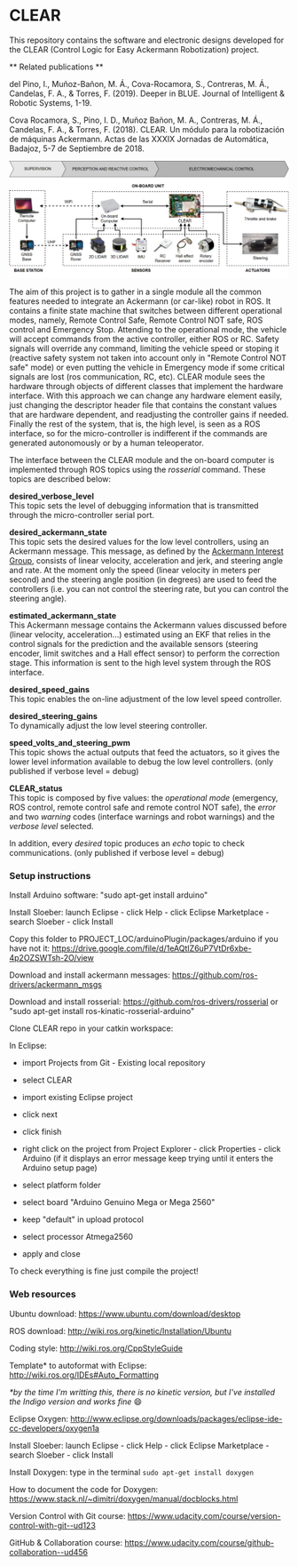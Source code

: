 # CLEAR
This repository contains the software and electronic designs developed for the CLEAR (Control Logic for Easy Ackermann Robotization) project.

** Related publications **

del Pino, I., Muñoz-Bañon, M. Á., Cova-Rocamora, S., Contreras, M. Á., Candelas, F. A., & Torres, F. (2019). Deeper in BLUE. Journal of Intelligent & Robotic Systems, 1-19.

Cova Rocamora, S., Pino, I. D., Muñoz Bañon, M. A., Contreras, M. Á., Candelas, F. A., & Torres, F. (2018). CLEAR. Un módulo para la robotización de máquinas Ackermann. Actas de las XXXIX Jornadas de Automática, Badajoz, 5-7 de Septiembre de 2018.

![full_system_architecture_overview](documentation/images/system_architecture.png)

The aim of this project is to gather in a single module all the common features needed to integrate an Ackermann (or car-like) robot in ROS. It contains a finite state machine that switches between different operational modes, namely, Remote Control Safe, Remote Control NOT safe, ROS control and Emergency Stop. Attending to the operational mode, the vehicle will accept commands from the active controller, either ROS or RC. Safety signals will override any command, limiting the vehicle speed or stoping it (reactive safety system not taken into account only in "Remote Control NOT safe" mode) or even putting the vehicle in Emergency mode if some critical signals are lost (ros communication, RC, etc).
CLEAR module sees the hardware through objects of different classes that implement the hardware interface. With this approach we can change any hardware element easily, just changing the descriptor header file that contains the constant values that are hardware dependent, and readjusting the controller gains if needed. 
Finally the rest of the system, that is, the high level, is seen as a ROS interface, so for the micro-controller is indifferent if the commands are generated autonomously or by a human teleoperator.

The interface between the CLEAR module and the on-board computer is implemented through ROS topics using the _rosserial_ command. These topics are described below: 
  
**desired_verbose_level**  
This topic sets the level of debugging information that is transmitted through the micro-controller serial port.  

**desired_ackermann_state**   
This topic sets the desired values for the low level controllers, using an Ackermann message. This message, as defined by the [Ackermann Interest Group](http://wiki.ros.org/Ackermann%20Group), consists of linear velocity, acceleration and jerk, and steering angle and rate. At the moment only the speed (linear velocity in meters per second) and the steering angle position (in degrees) are used to feed the controllers (i.e. you can not control the steering rate, but you can control the steering angle).

**estimated_ackermann_state**    
This Ackermann message contains the Ackermann values discussed before (linear velocity, acceleration...) estimated using an EKF that relies in the control signals for the prediction and the available sensors (steering encoder, limit switches and a Hall effect sensor) to perform the correction stage. This information is sent to the high level system through the ROS interface. 

**desired_speed_gains**  
This topic enables the on-line adjustment of the low level speed controller.

**desired_steering_gains**  
To dynamically adjust the low level steering controller.

**speed_volts_and_steering_pwm**  
This topic shows the actual outputs that feed the actuators, so it gives the lower level information available to debug the low level controllers. (only published if verbose level = debug)
 
**CLEAR_status**  
This topic is composed by five values: the _operational mode_ (emergency, ROS control, remote control safe and remote control NOT safe), the _error_ and two _warning_ codes (interface warnings and robot warnings) and the _verbose level_ selected. 

In addition, every _desired_ topic produces an _echo_ topic to check communications. (only published if verbose level = debug)


### Setup instructions

Install Arduino software: "sudo apt-get install arduino"

Install Sloeber: launch Eclipse - click Help - click Eclipse Marketplace - search Sloeber - click Install

Copy this folder to PROJECT_LOC/arduinoPlugin/packages/arduino if you have not it: https://drive.google.com/file/d/1eAQtIZ6uP7VtDr6xbe-4p2OZSWTsh-2O/view

Download and install ackermann messages: https://github.com/ros-drivers/ackermann_msgs

Download and install rosserial: https://github.com/ros-drivers/rosserial or "sudo apt-get install ros-kinatic-rosserial-arduino"

Clone CLEAR repo in your catkin workspace:

In Eclipse:

* import Projects from Git - Existing local repository

* select CLEAR

* import existing Eclipse project

* click next

* click finish

* right click on the project from Project Explorer - click Properties - click Arduino (if it displays an error message keep trying until it enters the Arduino setup page)

* select platform folder

* select board "Arduino Genuino Mega or Mega 2560"

* keep "default" in upload protocol

* select processor Atmega2560

* apply and close

To check everything is fine just compile the project!

### Web resources

Ubuntu download: https://www.ubuntu.com/download/desktop

ROS download: http://wiki.ros.org/kinetic/Installation/Ubuntu

Coding style: http://wiki.ros.org/CppStyleGuide

Template* to autoformat with Eclipse: http://wiki.ros.org/IDEs#Auto_Formatting

_*by the time I'm writting this, there is no kinetic version, but I've installed the Indigo version and works fine_ :smile:

Eclipse Oxygen: http://www.eclipse.org/downloads/packages/eclipse-ide-cc-developers/oxygen1a

Install Sloeber: launch Eclipse - click Help - click Eclipse Marketplace - search Sloeber - click Install

Install Doxygen: type in the terminal `sudo apt-get install doxygen`

How to document the code for Doxygen: https://www.stack.nl/~dimitri/doxygen/manual/docblocks.html

Version Control with Git course: https://www.udacity.com/course/version-control-with-git--ud123

GitHub & Collaboration course: https://www.udacity.com/course/github-collaboration--ud456
